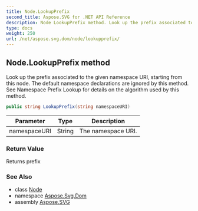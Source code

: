 ```yaml
---
title: Node.LookupPrefix
second_title: Aspose.SVG for .NET API Reference
description: Node LookupPrefix method. Look up the prefix associated to the given namespace URI starting from this node. The default namespace declarations are ignored by this method. See Namespace Prefix Lookup for details on the algorithm used by this method
type: docs
weight: 250
url: /net/aspose.svg.dom/node/lookupprefix/
---
```

## Node.LookupPrefix method

Look up the prefix associated to the given namespace URI, starting from this node. The default namespace declarations are ignored by this method. See Namespace Prefix Lookup for details on the algorithm used by this method.

```csharp
public string LookupPrefix(string namespaceURI)
```

| Parameter | Type | Description |
| --- | --- | --- |
| namespaceURI | String | The namespace URI. |

### Return Value

Returns prefix

### See Also

* class [Node](../)
* namespace [Aspose.Svg.Dom](../../../aspose.svg.dom/)
* assembly [Aspose.SVG](../../../)
